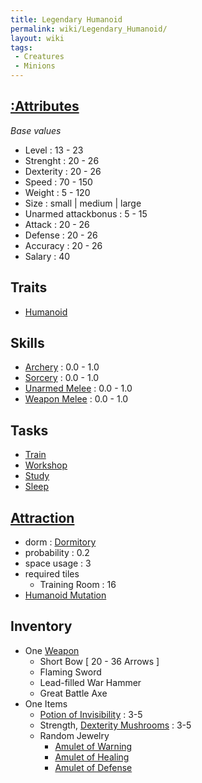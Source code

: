 ```yaml
---
title: Legendary Humanoid
permalink: wiki/Legendary_Humanoid/
layout: wiki
tags:
 - Creatures
 - Minions
---
```


[:Attributes](:Attributes "wikilink")
-------------------------------------

*Base values*

-   Level : 13 - 23
-   Strenght : 20 - 26
-   Dexterity : 20 - 26
-   Speed : 70 - 150
-   Weight : 5 - 120
-   Size : small | medium | large
-   Unarmed attackbonus : 5 - 15
-   Attack : 20 - 26
-   Defense : 20 - 26
-   Accuracy : 20 - 26
-   Salary : 40

Traits
------

-   [Humanoid](:Traits#Humanoid "wikilink")

Skills
------

-   [Archery](:Skills#Archery "wikilink") : 0.0 - 1.0
-   [Sorcery](:Skills#Sorcery "wikilink") : 0.0 - 1.0
-   [Unarmed Melee](:Skills#Unarmed_Melee "wikilink") : 0.0 - 1.0
-   [Weapon Melee](:Skills#Weapon_Melee "wikilink") : 0.0 - 1.0

Tasks
-----

-   [Train](:Training_Room "wikilink")
-   [Workshop](:Manufactories "wikilink")
-   [Study](:Library "wikilink")
-   [Sleep](:Dormitory "wikilink")

[Attraction](:Immigration "wikilink")
-------------------------------------

-   dorm : [Dormitory](:Dormitory "wikilink")
-   probability : 0.2
-   space usage : 3
-   required tiles
    -   Training Room : 16
-   [Humanoid Mutation](:Technologies#Humanoid_Mutation "wikilink")

Inventory
---------

-   One [Weapon](:Weapons "wikilink")
    -   Short Bow \[ 20 - 36 Arrows \]
    -   Flaming Sword
    -   Lead-filled War Hammer
    -   Great Battle Axe
-   One Items
    -   [Potion of
        Invisibility](:Consumables#Potion_of_Invisibility "wikilink") :
        3-5
    -   Strength, [Dexterity
        Mushrooms](:Consumables#Dexterity_Mushroom "wikilink") : 3-5
    -   Random Jewelry
        -   [Amulet of Warning](:Jewelry#Amulet_of_Warning "wikilink")
        -   [Amulet of Healing](:Jewelry#Amulet_of_Healing "wikilink")
        -   [Amulet of Defense](:Jewelry#Amulet_of_Defense "wikilink")

